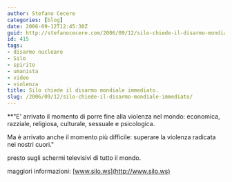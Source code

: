 ```yaml
---
author: Stefano Cecere
categories: [blog]
date: 2006-09-12T12:45:30Z
guid: http://stefanocecere.com/2006/09/12/silo-chiede-il-disarmo-mondiale-immediato/
id: 415
tags:
- disarmo nucleare
- Silo
- spirito
- umanista
- video
- violenza
title: Silo chiede il disarmo mondiale immediato.
slug: /2006/09/12/silo-chiede-il-disarmo-mondiale-immediato/
---
```


**"E' arrivato il momento di porre fine alla violenza nel mondo: economica, razziale, religiosa, culturale, sessuale e psicologica.</p> 

Ma è arrivato anche il momento più difficile: superare la violenza radicata nei nostri cuori."</strong>

presto sugli schermi televisivi di tutto il mondo.

maggiori informazioni: [www.silo.ws](http://www.silo.ws)
